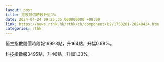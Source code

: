 ```yaml
---
layout: post
title: 港股競價時段升近1%
date: 2024-04-24 09:25:35.000000000 +08:00
link: https://news.rthk.hk/rthk/ch/component/k2/1750281-20240424.htm
categories: rthk
---
```


恒生指數競價時段報16993點，升164點，升幅0.98%。

科技指數報3495點，升46點，升幅1.33%。
